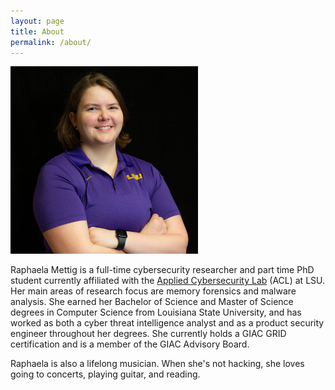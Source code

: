 ```yaml
---
layout: page
title: About
permalink: /about/
---
```


<img src="/assets/images/raphaela-headshot.jpg" height="300px" width="300px"/>


Raphaela Mettig is a full-time cybersecurity researcher and part time PhD student currently affiliated with the [Applied Cybersecurity Lab](https://www.lsu.edu/cybersecurity/applied-cybersecurity-lab/index.php) (ACL) at LSU. Her main areas of research focus are memory forensics and malware analysis. She earned her Bachelor of Science and Master of Science degrees in Computer Science from Louisiana State University, and has worked as both a cyber threat intelligence analyst and as a product security engineer throughout her degrees. She currently holds a GIAC GRID certification and is a member of the GIAC Advisory Board. 

Raphaela is also a lifelong musician. When she's not hacking, she loves going to concerts, playing guitar, and reading. 



